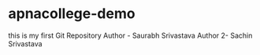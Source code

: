 # apnacollege-demo
this is my first Git Repository
Author - Saurabh Srivastava
Author 2- Sachin Srivastava
